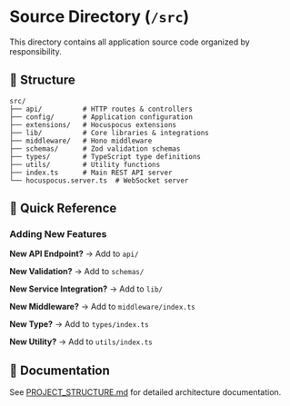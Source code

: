 # Source Directory (`/src`)

This directory contains all application source code organized by responsibility.

## 📁 Structure

```
src/
├── api/          # HTTP routes & controllers
├── config/       # Application configuration
├── extensions/   # Hocuspocus extensions
├── lib/          # Core libraries & integrations
├── middleware/   # Hono middleware
├── schemas/      # Zod validation schemas
├── types/        # TypeScript type definitions
├── utils/        # Utility functions
├── index.ts      # Main REST API server
└── hocuspocus.server.ts  # WebSocket server
```

## 🎯 Quick Reference

### Adding New Features

**New API Endpoint?**
→ Add to `api/`

**New Validation?**
→ Add to `schemas/`

**New Service Integration?**
→ Add to `lib/`

**New Middleware?**
→ Add to `middleware/index.ts`

**New Type?**
→ Add to `types/index.ts`

**New Utility?**
→ Add to `utils/index.ts`

## 📖 Documentation

See [PROJECT_STRUCTURE.md](../PROJECT_STRUCTURE.md) for detailed architecture documentation.
